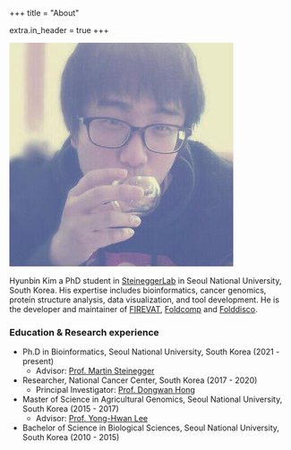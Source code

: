 +++
title = "About"

extra.in_header = true
+++

![Hyunbin Kim](avatar.jpg)

Hyunbin Kim a PhD student in [SteineggerLab](https://steineggerlab.com/en/) in Seoul National University, South Korea.
His expertise includes bioinformatics, cancer genomics, protein structure analysis, data visualization, and tool development.
He is the developer and maintainer of [FIREVAT](https://github.com/cgab-ncc/FIREVAT), [Foldcomp](https://github.com/steineggerlab/foldcomp) and [Folddisco](https://github.com/steineggerlab/folddisco).

### Education & Research experience
- Ph.D in Bioinformatics, Seoul National University, South Korea (2021 - present)
  - Advisor: [Prof. Martin Steinegger](https://steineggerlab.com/en/)
- Researcher, National Cancer Center, South Korea (2017 - 2020)
  - Principal Investigator: [Prof. Dongwan Hong](http://honglab.catholic.ac.kr)
- Master of Science in Agricultural Genomics, Seoul National University, South Korea (2015 - 2017)
  - Advisor: [Prof. Yong-Hwan Lee](http://www.riceblast.snu.ac.kr/)
- Bachelor of Science in Biological Sciences, Seoul National University, South Korea (2010 - 2015)